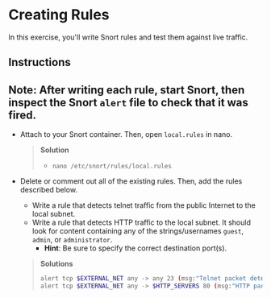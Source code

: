 # Creating Rules
In this exercise, you'll write Snort rules and test them against live traffic.

## Instructions
**Note**: After writing each rule, start Snort, then inspect the Snort `alert` file to check that it was fired.
---
- Attach to your Snort container. Then, open `local.rules` in nano.
  > **Solution**
  >   - `nano /etc/snort/rules/local.rules`

- Delete or comment out all of the existing rules. Then, add the rules described below.
  - Write a rule that detects telnet traffic from the public Internet to the local subnet.
  - Write a rule that detects HTTP traffic to the local subnet. It should look for content containing any of the strings/usernames `guest`, `admin`, or `administrator`.
    - **Hint**: Be sure to specify the correct destination port(s).
  > **Solutions**
  > ```bash
  > alert tcp $EXTERNAL_NET any -> any 23 (msg:"Telnet packet detected!";sid:2000000;)
  > alert tcp $EXTERNAL_NET any -> $HTTP_SERVERS 80 (msg:"HTTP packet detected! Possible BRUTE FORCE...";content:"guest|admin|administrator";sid:2000000;)
  > ```
